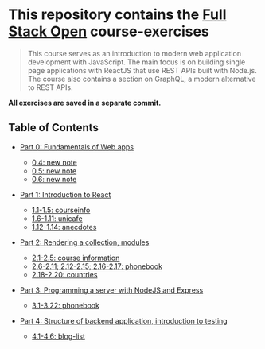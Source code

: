 # This repository contains the [Full Stack Open](https://fullstackopen.com/) course-exercises

> This course serves as an introduction to modern web application development with JavaScript. The main focus is on building single page applications with ReactJS that use REST APIs built with Node.js. The course also contains a section on GraphQL, a modern alternative to REST APIs.

**All exercises are saved in a separate commit.**

## Table of Contents

- [Part 0: Fundamentals of Web apps](./part0)
  - [0.4: new note](part0/0.4.md)
  - [0.5: new note](part0/0.5.md)
  - [0.6: new note](part0/0.6.md)
- [Part 1: Introduction to React](./part1)
  - [1.1-1.5: courseinfo](./part1/courseinfo)
  - [1.6-1.11: unicafe](part1/unicafe)
  - [1.12-1.14: anecdotes](part1/anecdotes)
- [Part 2: Rendering a collection, modules](./part2)
  - [2.1-2.5: course information](./part2/courseinfo)
  - [2.6-2.11; 2.12-2.15; 2.16-2.17: phonebook](./part2/phonebook)
  - [2.18-2.20: countries](./part2/countries)
- [Part 3: Programming a server with NodeJS and Express](https://github.com/zntb/fullstack-open-part3)

  - [3.1-3.22: phonebook](https://github.com/zntb/fullstack-open-part3)

- [Part 4: Structure of backend application, introduction to testing](https://github.com/zntb/fullstack-open-part4)

  - [4.1-4.6: blog-list](https://github.com/zntb/fullstack-open-part4)
